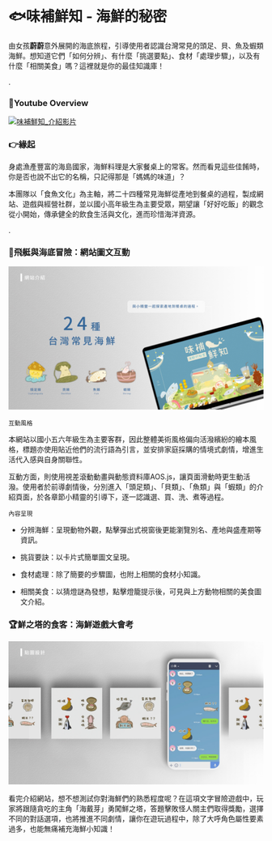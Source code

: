 # 🐟味補鮮知 - 海鮮的秘密 

由女孩**蔚蔚**意外展開的海底旅程，引導使用者認識台灣常見的頭足、貝、魚及蝦類海鮮。想知道它們「如何分辨」、有什麼「挑選要點」、食材「處理步驟」，以及有什麼「相關美食」嗎？這裡就是你的最佳知識庫！

.


### 👀Youtube Overview

[![味補鮮知_介紹影片](https://img.youtube.com/vi/YecnFGFttpQ/0.jpg)](https://www.youtube.com/watch?v=YecnFGFttpQ)


### 👉緣起

身處漁產豐富的海島國家，海鮮料理是大家餐桌上的常客。然而看見這些佳餚時，你是否也說不出它的名稱，只記得那是「媽媽的味道」？

本團隊以「食魚文化」為主軸，將二十四種常見海鮮從產地到餐桌的過程，製成網站、遊戲與經營社群，並以國小高年級生為主要受眾，期望讓「好好吃飯」的觀念從小開始，傳承健全的飲食生活與文化，進而珍惜海洋資源。

.



### 🚢飛艇與海底冒險：網站圖文互動

![味補鮮知_網站介紹](./img/read_me/Cfood_01.jpg)


`互動風格`

本網站以國小五六年級生為主要客群，因此整體美術風格偏向活潑繽紛的繪本風格，標題亦使用貼近他們的流行語為引言，並安排家庭採購的情境式劇情，增進生活代入感與自身關聯性。

互動方面，則使用視差滾動動畫與動態資料庫AOS.js，讓頁面滑動時更生動活潑。使用者於前導劇情後，分別進入「頭足類」、「貝類」、「魚類」與「蝦類」的介紹頁面，於各章節小精靈的引導下，逐一認識選、買、洗、煮等過程。


`內容呈現`

+ 分辨海鮮：呈現動物外觀，點擊彈出式視窗後更能瀏覽別名、產地與盛產期等資訊。
 
+ 挑貨要訣：以卡片式簡單圖文呈現。

+ 食材處理：除了簡要的步驟圖，也附上相關的食材小知識。

+ 相關美食：以猜燈謎為發想，點擊燈籠提示後，可見與上方動物相關的美食圖文介紹。


### 🏆鮮之塔的食客：海鮮遊戲大會考

![味補鮮知_網站介紹](./img/read_me/Cfood_07.jpg)

看完介紹網站，想不想測試你對海鮮們的熟悉程度呢？在這項文字冒險遊戲中，玩家將跟隨貪吃的主角「海戴芽」勇闖鮮之塔，答題擊敗怪人關主們取得獎勵，選擇不同的對話選項，也將推進不同劇情，讓你在遊玩過程中，除了大呼角色屬性要素過多，也能無痛補充海鮮小知識！

